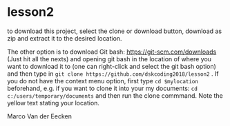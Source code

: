 # lesson2
to download this project, select the clone or download button, download as zip and extract it to the desired location.

The other option is to download Git bash: https://git-scm.com/downloads (Just hit all the nexts) and opening git bash in the location of where you want to download it to (one can right-click and select the git bash option) and then type in `git clone https://github.com/dskcoding2018/lesson2` . If you do not have the context menu option, first type `cd $mylocation` beforehand, e.g. if you want to clone it into your my documents: `cd c:/users/temporary/documents` and then run the clone commmand. Note the yellow text stating your location.

Marco Van der Eecken

